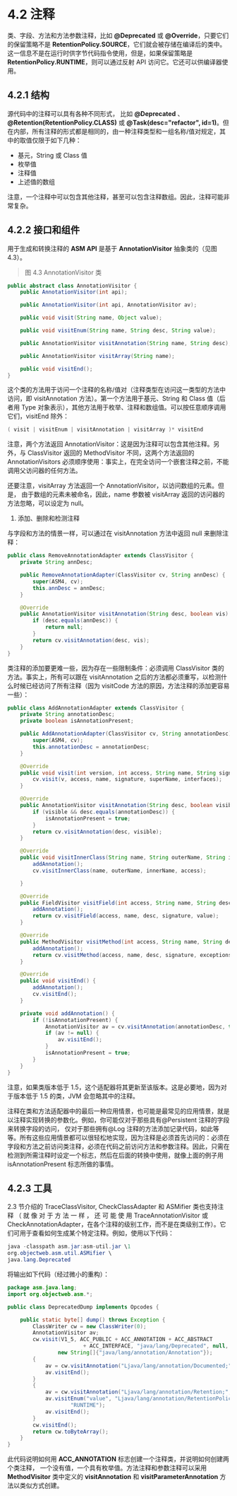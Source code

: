 # 4.2 注释

类、字段、方法和方法参数注释，比如 **@Deprecated** 或 **@Override**，只要它们的保留策略不是 **RetentionPolicy.SOURCE**，它们就会被存储在编译后的类中。这一信息不是在运行时供字节代码指令使用，但是，如果保留策略是 **RetentionPolicy.RUNTIME**，则可以通过反射 API 访问它。它还可以供编译器使用。

## 4.2.1 结构

源代码中的注释可以具有各种不同形式， 比如 **@Deprecated** 、 **@Retention(RetentionPolicy.CLASS)** 或 **@Task(desc="refactor", id=1)**。但在内部，所有注释的形式都是相同的，由一种注释类型和一组名称/值对规定，其中的取值仅限于如下几种：

- 基元，String 或 Class 值
- 枚举值
- 注释值
- 上述值的数组

注意，一个注释中可以包含其他注释，甚至可以包含注释数组。因此，注释可能非常复杂。

## 4.2.2 接口和组件

用于生成和转换注释的 **ASM API** 是基于 **AnnotationVisitor** 抽象类的（见图 4.3）。

>图 4.3 AnnotationVisitor 类

```java
public abstract class AnnotationVisitor {
    public AnnotationVisitor(int api);

    public AnnotationVisitor(int api, AnnotationVisitor av);

    public void visit(String name, Object value);

    public void visitEnum(String name, String desc, String value);

    public AnnotationVisitor visitAnnotation(String name, String desc);

    public AnnotationVisitor visitArray(String name);

    public void visitEnd();
}
```

这个类的方法用于访问一个注释的名称/值对（注释类型在访问这一类型的方法中访问，即 visitAnnotation 方法）。第一个方法用于基元、String 和 Class 值（后者用 Type 对象表示），其他方法用于枚举、注释和数组值。可以按任意顺序调用它们，visitEnd 除外：

```java
( visit | visitEnum | visitAnnotation | visitArray )* visitEnd
```

注意，两个方法返回 AnnotationVisitor：这是因为注释可以包含其他注释。另外，与 ClassVisitor 返回的 MethodVisitor 不同，这两个方法返回的 AnnotationVisitors 必须顺序使用：事实上，在完全访问一个嵌套注释之前，不能调用父访问器的任何方法。

还要注意，visitArray 方法返回一个 AnnotationVisitor，以访问数组的元素。但是， 由于数组的元素未被命名，因此，name 参数被 visitArray 返回的访问器的方法忽略，可以设定为 null。

1. 添加、删除和检测注释

与字段和方法的情景一样，可以通过在 visitAnnotation 方法中返回 null 来删除注释：

```java
public class RemoveAnnotationAdapter extends ClassVisitor {
    private String annDesc;

    public RemoveAnnotationAdapter(ClassVisitor cv, String annDesc) {
        super(ASM4, cv);
        this.annDesc = annDesc;
    }

    @Override
    public AnnotationVisitor visitAnnotation(String desc, boolean vis) {
        if (desc.equals(annDesc)) {
            return null;
        }
        return cv.visitAnnotation(desc, vis);
    }
}
```

类注释的添加要更难一些，因为存在一些限制条件：必须调用 ClassVisitor 类的方法。事实上，所有可以跟在 visitAnnotation 之后的方法都必须重写，以检测什么时候已经访问了所有注释（因为 visitCode 方法的原因，方法注释的添加更容易一些）：

```java
public class AddAnnotationAdapter extends ClassVisitor {
    private String annotationDesc;
    private boolean isAnnotationPresent;

    public AddAnnotationAdapter(ClassVisitor cv, String annotationDesc) {
        super(ASM4, cv);
        this.annotationDesc = annotationDesc;
    }

    @Override
    public void visit(int version, int access, String name, String signature, String superName, String[] interfaces) {
        cv.visit(v, access, name, signature, superName, interfaces);
    }

    @Override
    public AnnotationVisitor visitAnnotation(String desc, boolean visible) {
        if (visible && desc.equals(annotationDesc)) {
            isAnnotationPresent = true;
        }
        return cv.visitAnnotation(desc, visible);
    }

    @Override
    public void visitInnerClass(String name, String outerName, String innerName, int access) {
        addAnnotation();
        cv.visitInnerClass(name, outerName, innerName, access);

    }

    @Override
    public FieldVisitor visitField(int access, String name, String desc, String signature, Object value) {
        addAnnotation();
        return cv.visitField(access, name, desc, signature, value);
    }

    @Override
    public MethodVisitor visitMethod(int access, String name, String desc, String signature, String[] exceptions) {
        addAnnotation();
        return cv.visitMethod(access, name, desc, signature, exceptions);
    }

    @Override
    public void visitEnd() {
        addAnnotation();
        cv.visitEnd();
    }

    private void addAnnotation() {
        if (!isAnnotationPresent) {
            AnnotationVisitor av = cv.visitAnnotation(annotationDesc, true);
            if (av != null) {
                av.visitEnd();
            }
            isAnnotationPresent = true;
        }
    }
}
```

注意，如果类版本低于 1.5，这个适配器将其更新至该版本。这是必要地，因为对于版本低于 1.5 的类，JVM 会忽略其中的注释。

注释在类和方法适配器中的最后一种应用情景，也可能是最常见的应用情景，就是以注释实现转换的参数化。例如，你可能仅对于那些具有@Persistent 注释的字段来转换字段的访问， 仅对于那些拥有@Log 注释的方法添加记录代码，如此等等。所有这些应用情景都可以很轻松地实现，因为注释是必须首先访问的：必须在字段和方法之前访问类注释，必须在代码之前访问方法和参数注释。因此，只需在检测到所需注释时设定一个标志，然后在后面的转换中使用，就像上面的例子用 isAnnotationPresent 标志所做的事情。

## 4.2.3 工具

2.3 节介绍的 TraceClassVisitor, CheckClassAdapter 和 ASMifier 类也支持注释 （ 就 像 对 于 方 法 一 样 ， 还 可 能 使 用	TraceAnnotationVisitor	或 CheckAnnotationAdapter，在各个注释的级别工作，而不是在类级别工作）。它们可用于查看如何生成某个特定注释。例如，使用以下代码：

```java
java -classpath asm.jar:asm-util.jar \1 
org.objectweb.asm.util.ASMifier \ 
java.lang.Deprecated
```

将输出如下代码（经过微小的重构）：

```java
package asm.java.lang;
import org.objectweb.asm.*;

public class DeprecatedDump implements Opcodes {

    public static byte[] dump() throws Exception {
        ClassWriter cw = new ClassWriter(0);
        AnnotationVisitor av;
        cw.visit(V1_5, ACC_PUBLIC + ACC_ANNOTATION + ACC_ABSTRACT
                        + ACC_INTERFACE, "java/lang/Deprecated", null, "java/lang/Object",
                new String[]{"java/lang/annotation/Annotation"});
        {
            av = cw.visitAnnotation("Ljava/lang/annotation/Documented;", true);
            av.visitEnd();
        }
        {
            av = cw.visitAnnotation("Ljava/lang/annotation/Retention;", true);
            av.visitEnum("value", "Ljava/lang/annotation/RetentionPolicy;",
                    "RUNTIME");
            av.visitEnd();
        }
        cw.visitEnd();
        return cw.toByteArray();
    }
}
```

此代码说明如何用 **ACC_ANNOTATION** 标志创建一个注释类，并说明如何创建两个类注释， 一个没有值，一个具有枚举值。方法注释和参数注释可以采用 **MethodVisitor** 类中定义的 **visitAnnotation** 和 **visitParameterAnnotation** 方法以类似方式创建。



